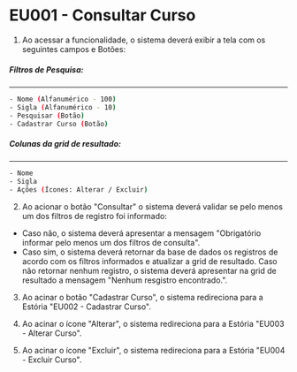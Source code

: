 # EU001 - Consultar Curso

1. Ao acessar a funcionalidade, o sistema deverá exibir a tela com os seguintes campos e Botões:
##### Filtros de Pesquisa:
----
```sh
- Nome (Alfanumérico - 100)
- Sigla (Alfanumérico - 10)
- Pesquisar (Botão)
- Cadastrar Curso (Botão)
```

##### Colunas da grid de resultado:
----
```sh
- Nome
- Sigla
- Ações (Ícones: Alterar / Excluir)
```

2. Ao acionar o botão "Consultar" o sistema deverá validar se pelo menos um dos filtros de registro foi informado:
- Caso não, o sistema deverá apresentar a mensagem "Obrigatório informar pelo menos um dos filtros de consulta".
- Caso sim, o sistema deverá retornar da base de dados os registros de acordo com os filtros informados e atualizar a grid de resultado. Caso não retornar nenhum registro, o sistema deverá apresentar na grid de resultado a mensagem "Nenhum resgistro encontrado.".

3. Ao acinar o botão "Cadastrar Curso", o sistema redireciona para a Estória "EU002 - Cadastrar Curso".

4. Ao acinar o ícone "Alterar", o sistema redireciona para a Estória "EU003 - Alterar Curso".

5. Ao acinar o ícone "Excluir", o sistema redireciona para a Estória "EU004 - Excluir Curso".
